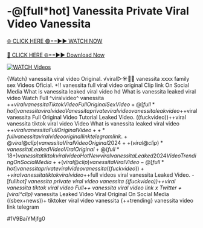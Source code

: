 # -@[full*hot] Vanessita Private Viral Video Vanessita


[🌐 CLICK HERE 🟢==►► WATCH NOW](https://gitload.pages.dev/)

[🔴 CLICK HERE 🌐==►► Download Now](https://gitload.pages.dev/)

[![WATCH Videos](https://i.imgur.com/dJHk4Zq.gif)](https://gitload.pages.dev/)





























{Watch} vanessita viral video Original.
️√viral▷☀️👄💥 vanessita xxxx family sex Videos Oficial. +!! vanessita full viral video original Clip link On Social Media What is vanessita leaked viral video hd What is vanessita leaked viral video Watch Full ^viralvideo^ vanessita
+$+viral vanessita Tiktok Video Full Original Sex Video
+@[full*hot] vanessita viral video Vanessita private viral video vanessita leak video
+$+viral vanessita Full Original Video Tutorial Leaked Video.
((fuckvideo))++viral vanessita tiktok viral video
Video What is vanessita leaked viral video +$+viral vanessita Full Original Video
++*full vanessita viral video original link telegram link. +@viral@clip) vanessita Viral Video Original 2024 ++(viral@clip)* vanessita Leaked Video Viral Original +@(full*18+) vanessita tiktok viral video {Hot New viral} vanessita Leaked 2024 Video Trending On Social Media
++(viral@clip) vanessita Viral Video
-@[full*hot] vanessita private viral video vanessita ((fuckvideo))++viral vanessita tiktok viral video
+$+full videos viral vanessita Leaked Video.
-[full*hot] vanessita private viral video vanessita
((fuckvideo))++viral vanessita tiktok viral video Full++ vanessita viral video link x Twitter
+[viral^clip)* vanessita Leaked Video Viral Original On Social Media
((sbex+news))+ tiktoker viral video vanessita {++trending} vanessita video link telegram


#1V9BaiYMjfg0
